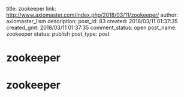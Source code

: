 title: zookeeper
link: http://www.axiomaster.com/index.php/2018/03/11/zookeeper/
author: axiomaster_lism
description: 
post_id: 83
created: 2018/03/11 01:37:35
created_gmt: 2018/03/11 01:37:35
comment_status: open
post_name: zookeeper
status: publish
post_type: post

# zookeeper

# zookeeper